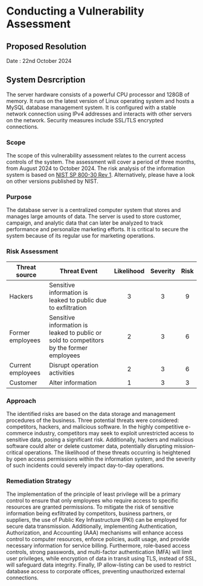 # Conducting a Vulnerability Assessment

## Proposed Resolution

Date : 22nd October 2024

## System Desrcription
The server hardware consists of a powerful CPU processor and 128GB of memory. It runs on the latest version of Linux operating system and hosts a MySQL database management system. It is configured with a stable network connection using IPv4 addresses and interacts with other servers on the network. Security measures include SSL/TLS encrypted connections.   

### Scope
The scope of this vulnerability assessment relates to the current access controls of the system. The assessment will cover a period of three months, from August 2024 to October 2024. The risk analysis of the information system is based on [NIST SP 800-30 Rev 1](https://csrc.nist.gov/pubs/sp/800/30/r1/final). Alternatively, please have a look on other versions published by NIST. 

### Purpose
The database server is a centralized computer system that stores and manages large amounts of data. The server is used to store customer, campaign, and analytic data that can later be analyzed to track performance and personalize marketing efforts. It is critical to secure the system because of its regular use for marketing operations.

### Risk Assessment
| Threat source | Threat Event | Likelihood | Severity | Risk |
| --- | --- | :---: | :---: | :---: | 
| Hackers | Sensitive information is leaked to public due to exfiltration | 3 | 3 | 9|
| Former employees | Sensitive information is leaked to public or sold to competitors by the former employees | 2 | 3 | 6 |
| Current employees | Disrupt operation activities | 2 | 3 | 6 |
| Customer | Alter information | 1 | 3 | 3| 

### Approach 
The identified risks are based on the data storage and management procedures of the business. Three potential threats were considered: competitors, hackers, and malicious software. In the highly competitive e-commerce industry, competitors may seek to exploit unrestricted access to sensitive data, posing a significant risk. Additionally, hackers and malicious software could alter or delete customer data, potentially disrupting mission-critical operations. The likelihood of these threats occurring is heightened by open access permissions within the information system, and the severity of such incidents could severely impact day-to-day operations.

### Remediation Strategy
The implementation of the principle of least privilege will be a primary control to ensure that only employees who require access to specific resources are granted permissions. To mitigate the risk of sensitive information being exfiltrated by competitors, business partners, or suppliers, the use of Public Key Infrastructure (PKI) can be employed for secure data transmission. Additionally, implementing Authentication, Authorization, and Accounting (AAA) mechanisms will enhance access control to computer resources, enforce policies, audit usage, and provide necessary information for service billing. Furthermore, role-based access controls, strong passwords, and multi-factor authentication (MFA) will limit user privileges, while encryption of data in transit using TLS, instead of SSL, will safeguard data integrity. Finally, IP allow-listing can be used to restrict database access to corporate offices, preventing unauthorized external connections.

